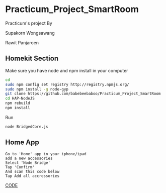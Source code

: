 # Practicum_Project_SmartRoom
Practicum's project By

Supakorn Wongsawang 

Rawit Panjaroen

## Homekit Section

Make sure you have node and npm install in your computer 
```sh
cd 
sudo npm config set registry http://registry.npmjs.org/
sudo npm install -g node-gyp
git clone https://github.com/babebeebaboo/Practicum_Project_SmartRoom
cd HAP-NodeJS
npm rebuild
npm install
```

Run
```sh
node BridgedCore.js
```
## Home App
```
Go to 'Home' app in your iphone/ipad
add a new accessories
Select 'Node Bridge'
Tap 'Confirm'
And scan this code below
Tap Add all accressories
```

[CODE](https://www.mx7.com/i/133/t19zfy.jpg) 
